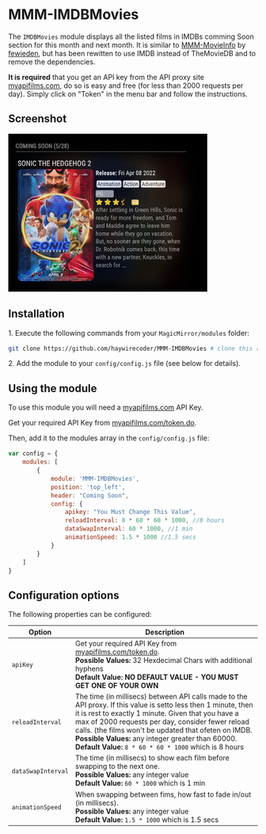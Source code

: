 # MMM-IMDBMovies
The `IMDBMovies` module displays all the listed films in IMDBs comming Soon section for this month and next month.  It is similar to [MMM-MovieInfo](https://github.com/fewieden/MMM-MovieInfo) by [fewieden](https://github.com/fewieden), but has been rewitten to use IMDB instead of TheMovieDB and to remove the dependencies. 

**It is required** that you get an API key from the API proxy site [myapifilms.com](http://www.myapifilms.com/index.do), do so is easy and free (for less than 2000 requests per day).  Simply click on "Token" in the menu bar and follow the instructions.

## Screenshot


![IMDBMovies](/images/screenshot.png?raw=true)

## Installation

  1\. Execute the following commands from your `MagicMirror/modules` folder:
```bash
git clone https://github.com/haywirecoder/MMM-IMDBMovies # clone this repository
```
  2\. Add the module to your `config/config.js` file (see below for details).

## Using the module

To use this module you will need a [myapifilms.com](http://www.myapifilms.com/index.do) API Key.

Get your required API Key from [myapifilms.com/token.do](http://www.myapifilms.com/token.do).

Then, add it to the modules array in the `config/config.js` file:
````javascript
var config = {
    modules: [
        {
            module: 'MMM-IMDBMovies',
            position: 'top_left',
            header: "Coming Soon",
            config: {
                apikey: "You Must Change This Value",
                reloadInterval: 8 * 60 * 60 * 1000, //8 hours
                dataSwapInterval: 60 * 1000, //1 min
                animationSpeed: 1.5 * 1000 //1.5 secs
            }
        }
    ]
}
````

## Configuration options

The following properties can be configured:


<table width="100%">
	<!-- why, markdown... -->
	<thead>
		<tr>
			<th>Option</th>
			<th width="100%">Description</th>
		</tr>
	<thead>
	<tbody>
	    <tr>
	        <td><code>apiKey</code></td>
	        <td>Get your required API Key from <a href="http://www.myapifilms.com/token.do">myapifilms.com/token.do</a>. 
	            <br><b>Possible Values:</b> 32 Hexdecimal Chars with additional hyphens
	            <br><b>Default Value:</b> <b>NO DEFAULT VALUE - YOU MUST GET ONE OF YOUR OWN</b>
	        </td>
	    </tr>
	    <tr>
	        <td><code>reloadInterval</code></td>
	        <td>The time (in millisecs) between API calls made to the API proxy.  If this value is setto less then 1 minute, then it is rest to exactly 1 minute.  Given that you have a max of 2000 requests per day, consider fewer reload calls. (the films won't be updated that ofeten on IMDB.
	            <br><b>Possible Values:</b> any integer greater than 60000.
	            <br><b>Default Value:</b> <code>8 * 60 * 60 * 1000</code> which is 8 hours
	        </td>
	    </tr>
	    <tr>
	        <td><code>dataSwapInterval</code></td>
	        <td>The time (in millisecs) to show each film before swapping to the next one.
	            <br><b>Possible Values:</b> any integer value
	            <br><b>Default Value:</b> <code>60 * 1000</code> which is 1 min
	        </td>
	    </tr>
	    <tr>
	        <td><code>animationSpeed</code></td>
	        <td>When swapping between fims, how fast to fade in/out (in millisecs).
	            <br><b>Possible Values:</b> any integer value
	            <br><b>Default Value:</b> <code>1.5 * 1000</code> which is 1.5 secs
	        </td>
	    </tr>
	</tbody>
</table>
	
